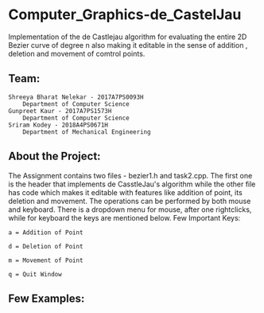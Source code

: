 # Computer_Graphics-de_CastelJau
Implementation of the de Castlejau algorithm for evaluating the entire 2D Bezier curve of degree n also making it editable in the sense of addition , deletion and movement of comtrol points.

## Team:

    Shreeya Bharat Nelekar - 2017A7PS0093H
        Department of Computer Science
    Gunpreet Kaur - 2017A7PS1573H
        Department of Computer Science
    Sriram Kodey - 2018A4PS0671H
        Department of Mechanical Engineering

## About the Project:

The Assignment contains two files - bezier1.h and task2.cpp. The first one is the header that implements de CasstleJau's algorithm while the other file has code which makes it editable with features like addition of point, its deletion and movement. The operations can be performed by both mouse and keyboard. There is a dropdown menu for mouse, after one rightclicks, while for keyboard the keys are mentioned below.
Few Important Keys:

    a = Addition of Point

    d = Deletion of Point

    m = Movement of Point

    q = Quit Window
    
## Few Examples:
